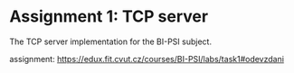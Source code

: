 # Assignment 1: TCP server
The TCP server implementation for the BI-PSI subject.

assignment: https://edux.fit.cvut.cz/courses/BI-PSI/labs/task1#odevzdani
